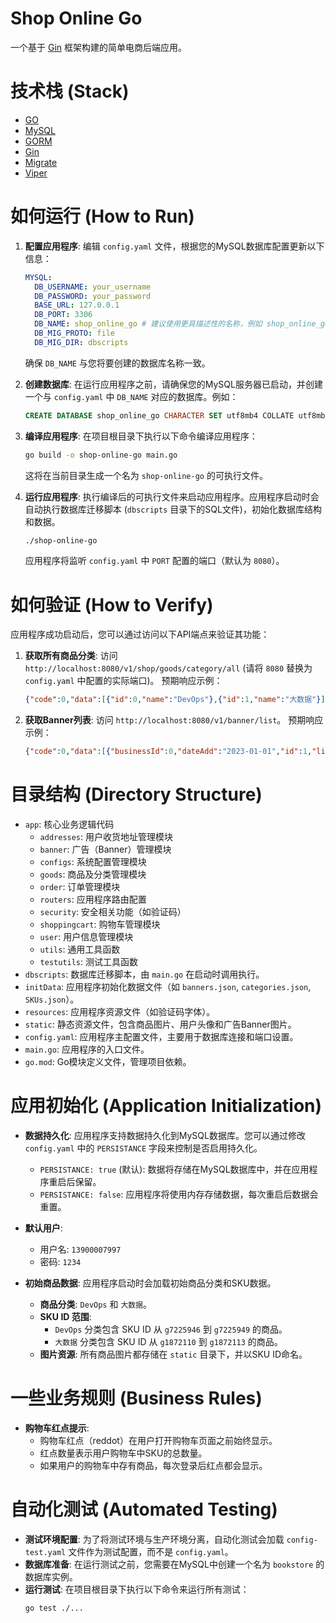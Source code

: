 # Shop Online Go

一个基于 [Gin](https://github.com/gin-gonic/gin) 框架构建的简单电商后端应用。

# 技术栈 (Stack)

-   [GO](https://go.dev/)
-   [MySQL](https://www.mysql.com/)
-   [GORM](https://gorm.io/index.html)
-   [Gin](https://github.com/gin-gonic/gin)
-   [Migrate](https://github.com/golang-migrate)
-   [Viper](https://github.com/spf13/viper)

# 如何运行 (How to Run)

1.  **配置应用程序**: 
    编辑 `config.yaml` 文件，根据您的MySQL数据库配置更新以下信息：
    ```yaml
    MYSQL:
      DB_USERNAME: your_username
      DB_PASSWORD: your_password
      BASE_URL: 127.0.0.1
      DB_PORT: 3306
      DB_NAME: shop_online_go # 建议使用更具描述性的名称，例如 shop_online_go
      DB_MIG_PROTO: file
      DB_MIG_DIR: dbscripts
    ```
    确保 `DB_NAME` 与您将要创建的数据库名称一致。

2.  **创建数据库**: 
    在运行应用程序之前，请确保您的MySQL服务器已启动，并创建一个与 `config.yaml` 中 `DB_NAME` 对应的数据库。例如：
    ```sql
    CREATE DATABASE shop_online_go CHARACTER SET utf8mb4 COLLATE utf8mb4_unicode_ci;
    ```

3.  **编译应用程序**: 
    在项目根目录下执行以下命令编译应用程序：
    ```bash
    go build -o shop-online-go main.go
    ```
    这将在当前目录生成一个名为 `shop-online-go` 的可执行文件。

4.  **运行应用程序**: 
    执行编译后的可执行文件来启动应用程序。应用程序启动时会自动执行数据库迁移脚本 (`dbscripts` 目录下的SQL文件)，初始化数据库结构和数据。
    ```bash
    ./shop-online-go
    ```
    应用程序将监听 `config.yaml` 中 `PORT` 配置的端口（默认为 `8080`）。

# 如何验证 (How to Verify)

应用程序成功启动后，您可以通过访问以下API端点来验证其功能：

1.  **获取所有商品分类**:
    访问 `http://localhost:8080/v1/shop/goods/category/all` (请将 `8080` 替换为 `config.yaml` 中配置的实际端口)。
    预期响应示例：
    ```json
    {"code":0,"data":[{"id":0,"name":"DevOps"},{"id":1,"name":"大数据"}],"msg":"OK"}
    ```

2.  **获取Banner列表**:
    访问 `http://localhost:8080/v1/banner/list`。
    预期响应示例：
    ```json
    {"code":0,"data":[{"businessId":0,"dateAdd":"2023-01-01","id":1,"linkUrl":"http://example.com/banner1","paixu":1,"picUrl":"/pic/banners/b0001.jpeg","remark":"Banner 1","status":1,"statusStr":"正常","title":"Banner Title 1","type":"首页","userId":0}],"msg":"OK"}
    ```

# 目录结构 (Directory Structure)

*   `app`: 核心业务逻辑代码
    *   `addresses`: 用户收货地址管理模块
    *   `banner`: 广告（Banner）管理模块
    *   `configs`: 系统配置管理模块
    *   `goods`: 商品及分类管理模块
    *   `order`: 订单管理模块
    *   `routers`: 应用程序路由配置
    *   `security`: 安全相关功能（如验证码）
    *   `shoppingcart`: 购物车管理模块
    *   `user`: 用户信息管理模块
    *   `utils`: 通用工具函数
    *   `testutils`: 测试工具函数
*   `dbscripts`: 数据库迁移脚本，由 `main.go` 在启动时调用执行。
*   `initData`: 应用程序初始化数据文件（如 `banners.json`, `categories.json`, `SKUs.json`）。
*   `resources`: 应用程序资源文件（如验证码字体）。
*   `static`: 静态资源文件，包含商品图片、用户头像和广告Banner图片。
*   `config.yaml`: 应用程序主配置文件，主要用于数据库连接和端口设置。
*   `main.go`: 应用程序的入口文件。
*   `go.mod`: Go模块定义文件，管理项目依赖。

# 应用初始化 (Application Initialization)

*   **数据持久化**:
    应用程序支持数据持久化到MySQL数据库。您可以通过修改 `config.yaml` 中的 `PERSISTANCE` 字段来控制是否启用持久化。
    *   `PERSISTANCE: true` (默认): 数据将存储在MySQL数据库中，并在应用程序重启后保留。
    *   `PERSISTANCE: false`: 应用程序将使用内存存储数据，每次重启后数据会重置。

*   **默认用户**:
    *   用户名: `13900007997`
    *   密码: `1234`

*   **初始商品数据**:
    应用程序启动时会加载初始商品分类和SKU数据。
    *   **商品分类**: `DevOps` 和 `大数据`。
    *   **SKU ID 范围**:
        *   `DevOps` 分类包含 SKU ID 从 `g7225946` 到 `g7225949` 的商品。
        *   `大数据` 分类包含 SKU ID 从 `g1872110` 到 `g1872113` 的商品。
    *   **图片资源**: 所有商品图片都存储在 `static` 目录下，并以SKU ID命名。

# 一些业务规则 (Business Rules)

*   **购物车红点提示**:
    *   购物车红点（reddot）在用户打开购物车页面之前始终显示。
    *   红点数量表示用户购物车中SKU的总数量。
    *   如果用户的购物车中存有商品，每次登录后红点都会显示。

# 自动化测试 (Automated Testing)

*   **测试环境配置**:
    为了将测试环境与生产环境分离，自动化测试会加载 `config-test.yaml` 文件作为测试配置，而不是 `config.yaml`。
*   **数据库准备**:
    在运行测试之前，您需要在MySQL中创建一个名为 `bookstore` 的数据库实例。
*   **运行测试**:
    在项目根目录下执行以下命令来运行所有测试：
    ```bash
    go test ./...
    ```
